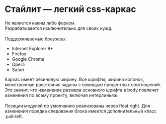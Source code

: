 Стайлит — легкий css-каркас
=======
Не является каким либо форком. <br/>
Разрабатывается исключительно для своих нужд.<br/><br/>
Поддерживаемые браузеры:
    <ul>
        <li>Internet Explorer 8+</li>
        <li>Firefox</li>
        <li>Google Chrome</li>
        <li>Opera</li>
        <li>Safari</li>
    </ul>
    
Каркас имеет резиновую ширину. 
Все шрифты, ширина колонок, межстрочные расстояния заданы с помощью процентных соотношений. Это значит, что изменение размера основного шрифта в body повлечет изменения по всему проекту, включая интерлиньяж.<br/><br/>
Позиции модулей по умолчанию реализованы через float:right. Для изменения порядка следования блока имеется дополнительный класс .pull-left.
